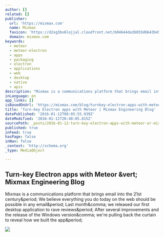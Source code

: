 ```yaml
---
author: []
related: []
publisher:
  url: 'https://mixmax.com'
  name: Mixmax
  favicon: 'https://d2xg3bx6lojjal.cloudfront.net/b04644da36055d6643b45d65c4bafdaab12e063d/images/favicon.ico'
  domain: mixmax.com
keywords:
  - meteor
  - meteor-electron
  - apps
  - packaging
  - electron
  - applications
  - web
  - desktop
  - native
  - apis
description: "Mixmax is a communications platform that brings email into the 21st century. We believe everything you do today on the web should be possible in any email. Last month, we released our first desktop application to rave reviews. After several improvements and the release of the Windows version, we're pulling back the curtain to reveal how we built the app."
inLanguage: en
app_links: []
isBasedOnUrl: 'https://mixmax.com/blog/turnkey-electron-apps-with-meteor'
title: 'Turn-key Electron apps with Meteor | Mixmax Engineering Blog'
datePublished: '2016-01-12T08:05:55.939Z'
dateModified: '2016-01-11T20:48:05.815Z'
sourcePath: _posts/2016-01-12-turn-key-electron-apps-with-meteor-or-mixmax-engineering-blog.md
published: true
inFeed: true
hasPage: false
inNav: false
_context: 'http://schema.org'
_type: MediaObject

---
```

<article style=""><h1>Turn-key Electron apps with Meteor &amp;vert; Mixmax Engineering Blog</h1><p>Mixmax is a communications platform that brings email into the 21st century&amp;period; We believe everything you do today on the web should be possible in any email&amp;period; Last month&amp;comma; we released our first desktop application to rave reviews&amp;period; After several improvements and the release of the Windows version&amp;comma; we're pulling back the curtain to reveal how we built the app&amp;period;</p><img src="https://mixmax.com/images/blog/native-desktop/mixmax_native_app.gif" /></article>